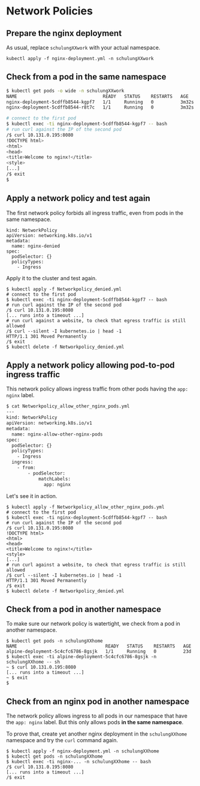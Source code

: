 # Network Policies

## Prepare the nginx deployment

As usual, replace `schulungXXwork` with your actual namespace.

```
kubectl apply -f nginx-deployment.yml -n schulungXXwork
```

## Check from a pod in the same namespace

```bash
$ kubectl get pods -o wide -n schulungXXwork
NAME                                READY   STATUS    RESTARTS   AGE     IP             NODE        NOMINATED NODE   READINESS GATES
nginx-deployment-5cdffb8544-kgpf7   1/1     Running   0          3m32s   10.129.5.87    worker-03   <none>           <none>
nginx-deployment-5cdffb8544-r8t7c   1/1     Running   0          3m32s   10.131.0.195   worker-02   <none>           <none>

# connect to the first pod
$ kubectl exec -ti nginx-deployment-5cdffb8544-kgpf7 -- bash
# run curl against the IP of the second pod
/$ curl 10.131.0.195:8080
!DOCTYPE html>
<html>
<head>
<title>Welcome to nginx!</title>
<style>
[...]
/$ exit
$
```

## Apply a network policy and test again

The first network policy forbids all ingress traffic, even from pods in the same
namespace.

```
kind: NetworkPolicy
apiVersion: networking.k8s.io/v1
metadata:
  name: nginx-denied
spec:
  podSelector: {}
  policyTypes:
    - Ingress
```

Apply it to the cluster and test again.

```
$ kubectl apply -f Networkpolicy_denied.yml
# connect to the first pod
$ kubectl exec -ti nginx-deployment-5cdffb8544-kgpf7 -- bash
# run curl against the IP of the second pod
/$ curl 10.131.0.195:8080
[... runs into a timeout ...]
# run curl against a website, to check that egress traffic is still allowed
/$ curl --silent -I kubernetes.io | head -1
HTTP/1.1 301 Moved Permanently
/$ exit
$ kubectl delete -f Networkpolicy_denied.yml
```

## Apply a network policy allowing pod-to-pod ingress traffic

This network policy allows ingress traffic from other pods having the `app:
nginx` label.

```bash
$ cat Networkpolicy_allow_other_nginx_pods.yml
---
kind: NetworkPolicy
apiVersion: networking.k8s.io/v1
metadata:
  name: nginx-allow-other-nginx-pods
spec:
  podSelector: {}
  policyTypes:
    - Ingress
  ingress:
    - from:
        - podSelector:
            matchLabels:
              app: nginx
```

Let's see it in action.

```
$ kubectl apply -f Networkpolicy_allow_other_nginx_pods.yml
# connect to the first pod
$ kubectl exec -ti nginx-deployment-5cdffb8544-kgpf7 -- bash
# run curl against the IP of the second pod
/$ curl 10.131.0.195:8080
!DOCTYPE html>
<html>
<head>
<title>Welcome to nginx!</title>
<style>
[...]
# run curl against a website, to check that egress traffic is still allowed
/$ curl --silent -I kubernetes.io | head -1
HTTP/1.1 301 Moved Permanently
/$ exit
$ kubectl delete -f Networkpolicy_denied.yml
```

## Check from a pod in another namespace

To make sure our network policy is watertight, we check from a pod in another
namespace.

```
$ kubectl get pods -n schulungXXhome
NAME                                 READY   STATUS    RESTARTS   AGE
alpine-deployment-5c4cfc6786-8gsjk   1/1     Running   0          23d
$ kubectl exec -ti alpine-deployment-5c4cfc6786-8gsjk -n schulungXXhome -- sh
~ $ curl 10.131.0.195:8080
[... runs into a timeout ...]
~ $ exit
$
```

## Check from an nginx pod in another namespace

The network policy allows ingress to all pods in our namespace that have the
`app: nginx` label. But this only allows pods **in the same namespace**.

To prove that, create yet another nginx deployment in the `schulungXXhome`
namespace and try the `curl` command again.

```
$ kubectl apply -f nginx-deployment.yml -n schulungXXhome
$ kubectl get pods -n schulungXXhome
$ kubectl exec -ti nginx-... -n schulungXXhome -- bash
/$ curl 10.131.0.195:8080
[... runs into a timeout ...]
/$ exit
```
